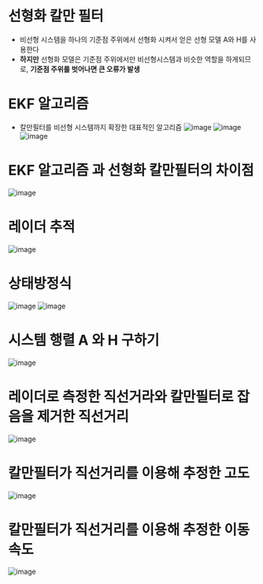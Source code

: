 # 선형화 칼만 필터
- 비선형 시스템을 하나의 기준점 주위에서 선형화 시켜서 얻은 선형 모델 A와 H를 사용한다
- __하지만__ 선형화 모델은 기준점 주위에서만 비선형시스템과 비슷한 역할을 하게되므로, __기준점 주위를 벗어나면 큰 오류가 발생__

# EKF 알고리즘
- 칼만필터를 비선형 시스템까지 확장한 대표적인 알고리즘
![image](https://user-images.githubusercontent.com/107944370/229967119-23c71ab9-ab3a-46a7-8320-984c440622aa.png)
![image](https://user-images.githubusercontent.com/107944370/229967358-77e8dccb-bd71-4340-be06-1486cc8b5915.png)
![image](https://user-images.githubusercontent.com/107944370/229970407-58f934fc-ec1e-454a-9115-02d781dc46f5.png)
# EKF 알고리즘 과 선형화 칼만필터의 차이점
![image](https://user-images.githubusercontent.com/107944370/229974220-10d28e1c-56a9-4998-b0c5-a72fcba932da.png)
# 레이더 추적
![image](https://user-images.githubusercontent.com/107944370/229976100-954ec8f8-6442-47e5-92d6-3469a436c883.png)

# 상태방정식
![image](https://user-images.githubusercontent.com/107944370/229975705-8ddfa929-5cfe-4f95-89ae-e9ca248d1197.png)
![image](https://user-images.githubusercontent.com/107944370/229976048-bc45b6a6-3d09-4e06-a60a-382a59da2b76.png)

# 시스템 행렬 A 와 H 구하기
![image](https://user-images.githubusercontent.com/107944370/229977246-9e583afb-8ffe-46ba-bfda-6a64bfbbc7ad.png)

# 레이더로 측정한 직선거라와 칼만필터로 잡음을 제거한 직선거리 
![image](https://user-images.githubusercontent.com/107944370/229990478-fdcd5cfc-2dfe-4c88-bcbe-d0199e115caa.png)

# 칼만필터가 직선거리를 이용해 추정한 고도
![image](https://user-images.githubusercontent.com/107944370/229990597-31ffb4af-a3a9-4a49-b977-dfd42622e166.png)
# 칼만필터가 직선거리를 이용해 추정한 이동속도
![image](https://user-images.githubusercontent.com/107944370/229990718-f6f13185-77df-4174-b72b-3d0ec0930b07.png)
